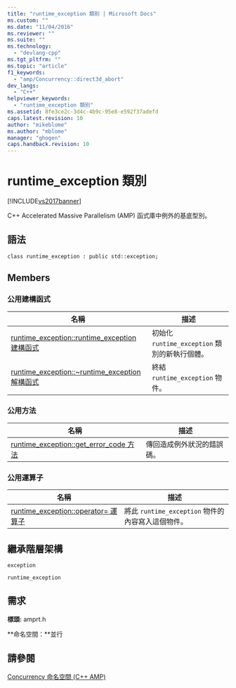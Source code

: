 ```yaml
---
title: "runtime_exception 類別 | Microsoft Docs"
ms.custom: ""
ms.date: "11/04/2016"
ms.reviewer: ""
ms.suite: ""
ms.technology: 
  - "devlang-cpp"
ms.tgt_pltfrm: ""
ms.topic: "article"
f1_keywords: 
  - "amp/Concurrency::direct3d_abort"
dev_langs: 
  - "C++"
helpviewer_keywords: 
  - "runtime_exception 類別"
ms.assetid: 8fe3ce2c-3d4c-4b9c-95e8-e592f37adefd
caps.latest.revision: 10
author: "mikeblome"
ms.author: "mblome"
manager: "ghogen"
caps.handback.revision: 10
---
```

# runtime_exception 類別
[!INCLUDE[vs2017banner](../../../assembler/inline/includes/vs2017banner.md)]

C\+\+ Accelerated Massive Parallelism \(AMP\) 函式庫中例外的基底型別。  
  
## 語法  
  
```  
class runtime_exception : public std::exception;  
```  
  
## Members  
  
### 公用建構函式  
  
|名稱|描述|  
|--------|--------|  
|[runtime\_exception::runtime\_exception 建構函式](../Topic/runtime_exception::runtime_exception%20Constructor.md)|初始化 `runtime_exception` 類別的新執行個體。|  
|[runtime\_exception::~runtime\_exception 解構函式](../Topic/runtime_exception::~runtime_exception%20Destructor.md)|終結 `runtime_exception` 物件。|  
  
### 公用方法  
  
|名稱|描述|  
|--------|--------|  
|[runtime\_exception::get\_error\_code 方法](../Topic/runtime_exception::get_error_code%20Method.md)|傳回造成例外狀況的錯誤碼。|  
  
### 公用運算子  
  
|名稱|描述|  
|--------|--------|  
|[runtime\_exception::operator\= 運算子](../Topic/runtime_exception::operator=%20Operator.md)|將此 `runtime_exception` 物件的內容寫入這個物件。|  
  
## 繼承階層架構  
 `exception`  
  
 `runtime_exception`  
  
## 需求  
 **標頭:**  amprt.h  
  
 **命名空間：**並行  
  
## 請參閱  
 [Concurrency 命名空間 \(C\+\+ AMP\)](../../../parallel/amp/reference/concurrency-namespace-cpp-amp.md)